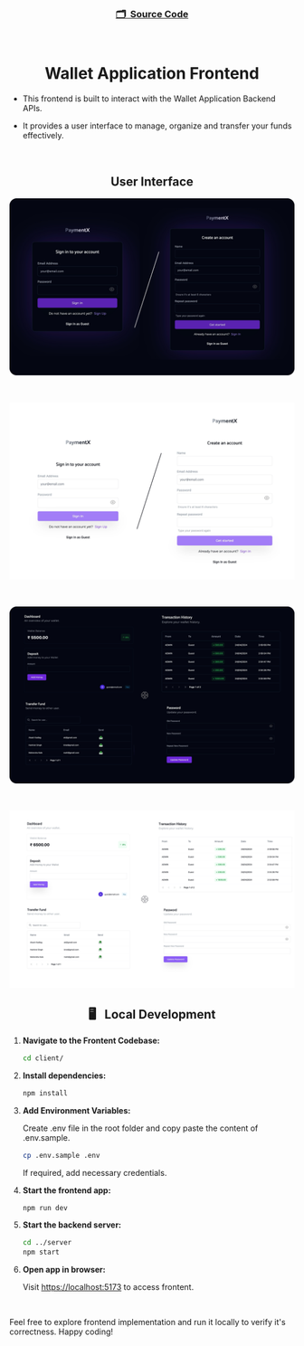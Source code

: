 <h3 align="center">

[🗂️&nbsp; Source Code](../client/)

</h3>
<br>

<h1 align="center">Wallet Application Frontend</h1>

- This frontend is built to interact with the Wallet Application Backend APIs.

- It provides a user interface to manage, organize and transfer your funds effectively.

<br>

<h2 align="center">User Interface</h2>

<p align=center>
  <img alt="Jio Network blocking the view? Network switch reveals the magic!" src="./src/assets/ui-1.png">
<p>
<br>

<p align=center>
  <img  alt="Jio Network blocking the view? Network switch reveals the magic!" src="./src/assets/ui-1-light.png">
<p>
<br>

<p align=center>
  <img alt="Jio Network blocking the view? Network switch reveals the magic!" src="./src/assets/ui-2.png">
<p>
<br>


<p align=center>
  <img alt="Jio Network blocking the view? Network switch reveals the magic!" src="./src/assets/ui-2-light.png">
<p>

<h2 align="center">🖥️&nbsp;&nbsp; Local Development</h2>

1. **Navigate to the Frontent Codebase:**

   ```bash
   cd client/
   ```

2. **Install dependencies:**

   ```bash
   npm install
   ```

3. **Add Environment Variables:**

   Create .env file in the root folder and copy paste the content of .env.sample.

   ```bash
   cp .env.sample .env
   ```

   If required, add necessary credentials.

4. **Start the frontend app:**

   ```bash
   npm run dev
   ```

5. **Start the backend server:**

   ```bash
   cd ../server
   npm start
   ```

6. **Open app in browser:**

   Visit [https://localhost:5173](https://localhost:5173) to access frontent.

<br>

Feel free to explore frontend implementation and run it locally to verify it's correctness. Happy coding!
